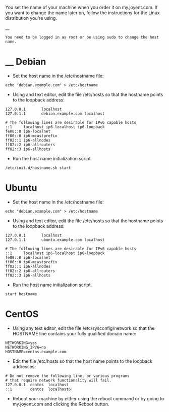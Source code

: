 You set the name of your machine when you order it on my.joyent.com. If you want to change the name later on, follow the instructions for the Linux distribution you're using.



__
```
You need to be logged in as root or be using sudo to change the host name.
```

__
Debian
===
*  Set the host name in the /etc/hostname file:


```
echo "debian.example.com" > /etc/hostname
```



*  Using and text editor, edit the file /etc/hosts so that the hostname points to the loopback address:


```
127.0.0.1       localhost
127.0.1.1       debian.example.com localhost

# The following lines are desirable for IPv6 capable hosts
::1     localhost ip6-localhost ip6-loopback
fe00::0 ip6-localnet
ff00::0 ip6-mcastprefix
ff02::1 ip6-allnodes
ff02::2 ip6-allrouters
ff02::3 ip6-allhosts
```


*  Run the host name initialization script.


```
/etc/init.d/hostname.sh start
```



Ubuntu
===

*  Set the host name in the /etc/hostname file:


```
echo "debian.example.com" > /etc/hostname
```



*  Using and text editor, edit the file /etc/hosts so that the hostname points to the loopback address:


```
127.0.0.1       localhost
127.0.1.1       ubuntu.example.com localhost

# The following lines are desirable for IPv6 capable hosts
::1     localhost ip6-localhost ip6-loopback
fe00::0 ip6-localnet
ff00::0 ip6-mcastprefix
ff02::1 ip6-allnodes
ff02::2 ip6-allrouters
ff02::3 ip6-allhosts
```



*  Run the host name initialization script.


```
start hostname
```



CentOS
===

*  Using any text editor, edit the file /etc/sysconfig/network so that the HOSTNAME line contains your fully qualified domain name:


```
NETWORKING=yes
NETWORKING_IPV6=no
HOSTNAME=centos.example.com
```



*  Edit the file /etc/hosts so that the host name points to the loopback addresses:


```
# Do not remove the following line, or various programs
# that require network functionality will fail.
127.0.0.1  centos  localhost
::1        centos  localhost6
```



*  Reboot your machine by either using the reboot command or by going to my.joyent.com and clicking the Reboot button.
